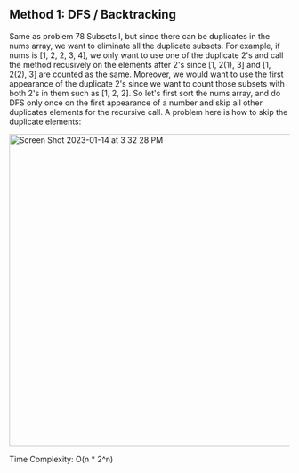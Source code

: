 ## Method 1: DFS / Backtracking

Same as problem 78 Subsets I, but since there can be duplicates in the nums array, we want to eliminate all the duplicate subsets. For example, if nums is [1, 2, 2, 3, 4], we only want to use one of the duplicate 2's and call the method recusively on the elements after 2's since [1, 2(1), 3] and [1, 2(2), 3] are counted as the same. Moreover, we would want to use the first appearance of the duplicate 2's since we want to count those subsets with both 2's in them such as [1, 2, 2]. So let's first sort the nums array, and do DFS only once on the first appearance of a number and skip all other duplicates elements for the recursive call. A problem here is how to skip the duplicate elements:

<img width="560" alt="Screen Shot 2023-01-14 at 3 32 28 PM" src="https://user-images.githubusercontent.com/106039830/212497940-6cd0b7cf-d29a-4471-b285-b2919accaf17.png">


Time Complexity: O(n * 2^n)
